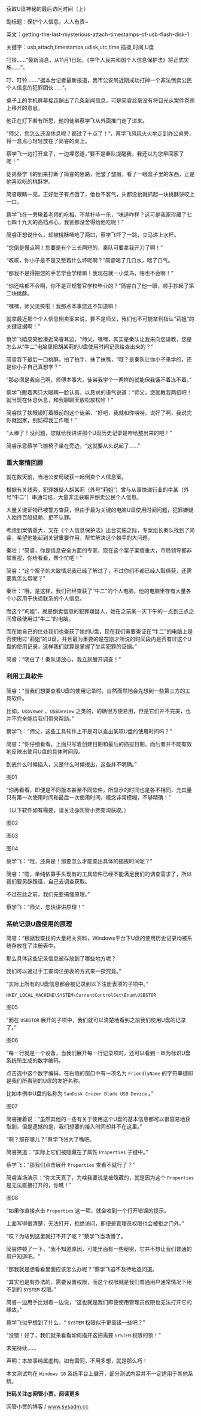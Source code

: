 获取U盘神秘的最后访问时间（上）

副标题：保护个人信息，人人有责~

英文：getting-the-last-mysterious-attach-timestamps-of-usb-flash-disk-1

关键字：usb,attach,timestamps,udisk,utc,time,插拨,时间,U盘



叮铃......“最新消息，从11月1日起，《中华人民共和国个人信息保护法》将正式实施......”。

叮、叮铃.......“据本台记者最新报道，我市公安局近期成功打掉一个非法倒卖公民个人信息的犯罪团伙......”。

桌子上的手机屏幕接连蹦出了几条新闻信息，可是简睿丝毫没有将目光从案件卷宗上移开的意思。

他正在灯下若有所思，他的徒弟蔡学飞从外面推门走了进来。



“师父，您怎么还没休息呢？都过了十点了！“，蔡学飞风风火火地走到办公桌旁，将一盒点心轻轻放在了简睿的桌上。

蔡学飞一边打开盒子，一边埋怨道，”要不是秦队提醒我，我还以为您早回家了呢！”

徒弟蔡学飞的到来打断了简睿的思路，他皱了皱眉，看了一眼盒子里的东西，正是他喜欢吃的桃酥饼。

简睿眼睛一亮，正好肚子有点饿了，他也不客气，头都没抬就抓起一块桃酥饼咬上一口。

蔡学飞在一旁瞅着老师的吃相，不禁扑哧一乐，“味道咋样？这可是我家珍藏了七七四十九天的高档点心，我爸都没舍得给他吃呢！”

简睿正想说什么，却被桃酥噎呛了两口，蔡学飞吓了一跳，立马递上水杯。

“您倒是慢点啊！您要是有个三长两短的，秦队可要拿我开刀了啊！”

“咳咳，你小子是不是又憋着什么坏呢啊？”简睿喝了几口水，喘了口气。

“那我不是得把您的手艺学会学精嘛！我现在就一小菜鸟，啥也不会啊！”

“你还啥都不会啊，你不是正规警官学校毕业的？”简睿白了他一眼，顺手抄起了第二块桃酥。

“嘿嘿，师父见笑啦！我那点本事您还不知道嘛！

就拿最近那个个人信息倒卖案来说，要不是师父，我们也不可能拿到指认“莉姐”的关键证据啊！”

蔡学飞嬉皮笑脸凑近简睿耳边，“师父，嘿嘿，其实是秦队让我来向您请教，您是怎么从“牛二”电脑里把胡某莉的U盘使用时间记录给查出来的？”

简睿吞下最后一口桃酥，拍了拍手、抹了抹嘴，“哦？是秦队让你小子来学的，还是你小子自己真想学？”

“那必须是我自己啊，师傅本事大，徒弟我学个一两样的就能保我饿不着冻不着。”

蔡学飞瞪着两只大眼睛一脸认真，以恳求的语气说道：“师父，您就教我两招吧！就当现在休息休息，和我聊聊天放松放松哈！”

简睿扶了扶眼镜盯着眼前的这个徒弟，“好吧，我就和你唠唠，说好了啊，我说完你就回家，别妨碍我工作哦！”

“太棒了！没问题，您就给我讲讲那个U盘历史记录是咋给整出来的吧！”

简睿示意蔡学飞搬椅子坐在旁边，“这就要从头说起了......”



### 重大案情回顾

就在数天前，当地公安局破获一起倒卖个人信息案。

根据有关线索，犯罪嫌疑人胡某莉（外号“莉姐”）曾与从事快递行业的牛某（外号“牛二”）串通勾结，大量非法获取并倒卖公民个人信息。

大量关键证物已被警方查获，但由于最为关键的电脑U盘使用时间问题，犯罪嫌疑人始终百般抵赖、拒不认罪。

考虑到案情重大，又在《个人信息保护法》出台实施之际，专案组长秦队找到了简睿，希望他能起到关键重要作用，帮忙解决这个棘手的大问题。



秦壮：“简睿，你是信息安全方面的专家，现在这个案子案情重大，市局领导都非常重视，你给看看，帮个忙吧！”

简睿：“这个案子的大致情况我已经了解过了，不过你们不都已经人赃俱获，还需要我怎么帮呢？”

秦壮：“哦，是这样，我们已经查获了“牛二”的个人电脑，他的电脑里存有大量各个小区用于快递联系的个人信息。

而这个“莉姐”，就是倒卖信息的犯罪嫌疑人，她在之前某一天下午的一点到三点之间曾经使用过“牛二”的电脑。

而在她自己的住处我们也查获了她的U盘，现在我们需要查证在“牛二”的电脑上是否使用过“莉姐”的U盘，并且最为重要的是在刚才所说的时间段内是否有过这个U盘的使用记录，这样我们就算是掌握了坐实犯罪的证据。”

简睿：“明白了！秦队请放心，我立刻展开调查！”



### 利用工具软件

简睿：“当我们想要查看U盘的使用记录时，自然而然地会先想到一些第三方的工具软件。

比如，`UsbVewer` 、`USBDeview` 之类的，的确很方便易用，但是它们并不完美，也并不完全能给我们带来帮助。”

蔡学飞：“师父，这些工具软件上不是可以查出某项U盘的使用时间吗？”

简睿：“你仔细看看，上面只写着创建日期和最后的插拔日期。而后者并不能有效地反映出使用U盘的具体时间段。

到底什么时候插入，又是什么时候拨出，这些并不明确。”

图01



“你再看看，即便是不同版本甚至不同软件，所显示的时间也是各不相同，充其量只有第一次使用时间和最后一次使用时间，概念非常模糊，不够精确！”

（以下软件如有需要，请关注@网管小贾查询获取。）

图02

图03

图04



蔡学飞：“哦，还真是！那要怎么才能查出具体的插拔时间呢？”

简睿：“嗯，单纯依靠手头现有的工具软件已经不能满足我们的调查需求了，所以我们要另辟蹊径，自己去调查获取。

不过在此之前，我们先要搞懂原理。”

蔡学飞：“师父，您快讲讲原理！”



### 系统记录U盘使用的原理

简睿：“根据我查找的大量相关资料，Windows平台下U盘的使用历史记录均被系统存放在了注册表中。

那么具体这些记录信息被存放到了哪些地方呢？

我们可以通过手工查询注册表的方式来一探究竟。”



“实际上所有的U盘信息都会被记录到以下注册表项的子项中。”

```
HKEY_LOCAL_MACHINE\SYSTEM\CurrentControlSet\Enum\USBSTOR
```

图05



“而在 `USBSTOR` 展开的子项中，我们就可以清楚地看到之前我们使用U盘的记录了。”

图06



“每一行就是一个设备，当我们展开每一行记录项时，还可以看到一串为标识U盘系统所生成的数字编码。

点击选中这个数字编码，在右侧的窗口中有一项名为 `FriendlyName` 的字符串键即是我们所看到的U盘的友好名称。

比如本例中U盘的名称为 `SanDisk Cruzer Blade USB Device` 。”

图07



简睿接着说：“虽然其他的一些有关于使用这个U盘的基本信息都可以很容易地获取到，但是遗憾的是，我们想要的接入时间却并不在这里。”

“啊？那在哪儿？”蔡学飞张大了嘴吧。

简睿笑道：“实际上它们被隐藏在了属性 `Properties` 子键中。”

蔡学飞：“那我们点击展开 `Properties` 查看不就行了？”

简睿当场演示：“你太天真了，为啥我要说是被隐藏的，就是因为这个 `Properties` 是无法直接打开的，你瞧！”

 图08



“如果你直接点击 `Properties` 这一项，就会收到一个打开错误的提示。

上面写得很清楚，无法打开，拒绝访问，即便是管理员权限也会被拒之门外。”



“哎？为啥到这里就打不开了呢？”蔡学飞当场懵了。

简睿停顿了一下，“我不知道原因，可能里面有一些秘密，它并不想让我们普通的用户知道吧。"

“那我就是想看看里面应该怎么办呢？”蔡学飞迫不及待地追问道。

“其实也是有办法的，需要设置权限，而这个权限就是我们普通用户通常情况下用不到的 `SYSTEM` 权限。”

简睿一边用手比划着一边说，“这也就是我们即便使用管理员权限也无法打开它的缘故。”

蔡学飞似乎想到了什么，“ `SYSTEM` 权限似乎更高级一些吧？”

“没错！好了，我们就来看看如何撬开这把需要 `SYSTEM` 权限的锁！”



未完待续......



声明：本故事纯属虚构，如有雷同，不用多想，就是那么巧！

本文测试均在 `Windows 10` 系统平台上展开，部分测试内容并不一定适用于其他系统。



**扫码关注@网管小贾，阅读更多**

网管小贾的博客 / www.sysadm.cc
